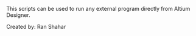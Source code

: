 This scripts can be used to run any external program directly from Altium Designer.

Created by: Ran Shahar